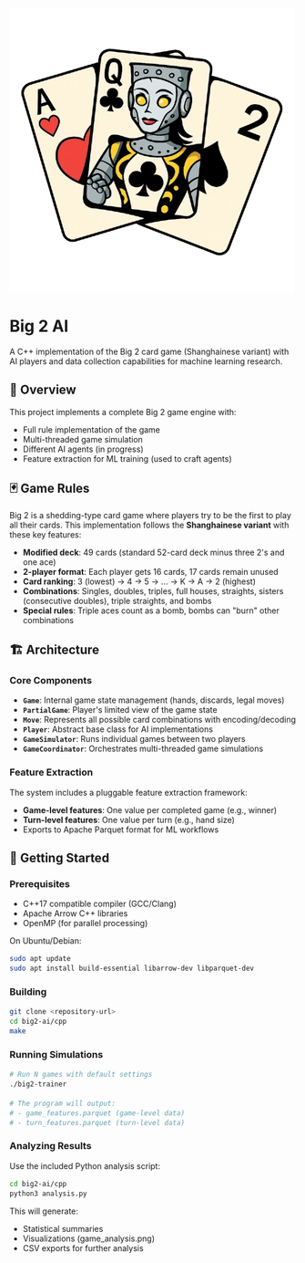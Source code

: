 ![Big 2 AI Project Banner](assets/big2-ai-cards.png)

# Big 2 AI

A C++ implementation of the Big 2 card game (Shanghainese variant) with AI players and data collection capabilities for machine learning research.

## 🎯 Overview

This project implements a complete Big 2 game engine with:
- Full rule implementation of the game
- Multi-threaded game simulation
- Different AI agents (in progress)
- Feature extraction for ML training (used to craft agents)

## 🃏 Game Rules

Big 2 is a shedding-type card game where players try to be the first to play all their cards. This implementation follows the **Shanghainese variant** with these key features:

- **Modified deck**: 49 cards (standard 52-card deck minus three 2's and one ace)
- **2-player format**: Each player gets 16 cards, 17 cards remain unused
- **Card ranking**: 3 (lowest) → 4 → 5 → ... → K → A → 2 (highest)
- **Combinations**: Singles, doubles, triples, full houses, straights, sisters (consecutive doubles), triple straights, and bombs
- **Special rules**: Triple aces count as a bomb, bombs can "burn" other combinations

## 🏗️ Architecture

### Core Components

- **`Game`**: Internal game state management (hands, discards, legal moves)
- **`PartialGame`**: Player's limited view of the game state
- **`Move`**: Represents all possible card combinations with encoding/decoding
- **`Player`**: Abstract base class for AI implementations
- **`GameSimulator`**: Runs individual games between two players
- **`GameCoordinator`**: Orchestrates multi-threaded game simulations

### Feature Extraction

The system includes a pluggable feature extraction framework:
- **Game-level features**: One value per completed game (e.g., winner)
- **Turn-level features**: One value per turn (e.g., hand size)
- Exports to Apache Parquet format for ML workflows

## 🚀 Getting Started

### Prerequisites

- C++17 compatible compiler (GCC/Clang)
- Apache Arrow C++ libraries
- OpenMP (for parallel processing)

On Ubuntu/Debian:
```bash
sudo apt update
sudo apt install build-essential libarrow-dev libparquet-dev
```

### Building

```bash
git clone <repository-url>
cd big2-ai/cpp
make
```

### Running Simulations

```bash
# Run N games with default settings
./big2-trainer

# The program will output:
# - game_features.parquet (game-level data)
# - turn_features.parquet (turn-level data)
```

### Analyzing Results

Use the included Python analysis script:

```bash
cd big2-ai/cpp
python3 analysis.py
```

This will generate:
- Statistical summaries
- Visualizations (game_analysis.png)
- CSV exports for further analysis
